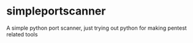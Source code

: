 # simpleportscanner
A simple python port scanner, just trying out python for making pentest related tools
